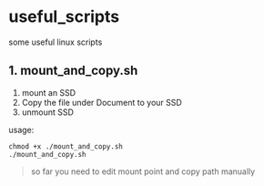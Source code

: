 # useful_scripts
some useful linux scripts

## 1. mount_and_copy.sh

1. mount an SSD
2. Copy the file under Document to your SSD
3. unmount SSD

usage:
```
chmod +x ./mount_and_copy.sh
./mount_and_copy.sh
```
> so far you need to edit mount point and copy path manually
